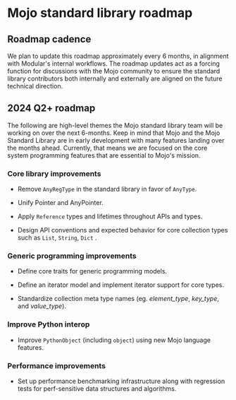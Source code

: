 # Mojo standard library roadmap

## Roadmap cadence

We plan to update this roadmap approximately every 6 months, in alignment with
Modular's internal workflows. The roadmap updates act as a forcing function for
discussions with the Mojo community to ensure the standard library contributors
both internally and externally are aligned on the future technical direction.

## 2024 Q2+ roadmap

The following are high-level themes the Mojo standard library team will be
working on over the next 6-months. Keep in mind that Mojo and the Mojo Standard
Library are in early development with many features landing over the months
ahead. Currently, that means we are focused on the core system programming
features that are essential to Mojo's mission.

### Core library improvements

- Remove `AnyRegType` in the standard library in favor of `AnyType`.

- Unify Pointer and AnyPointer.

- Apply `Reference` types and lifetimes throughout APIs and types.

- Design API conventions and expected behavior for core collection types such
  as `List`, `String`, `Dict` .

### Generic programming improvements

- Define core traits for generic programming models.

- Define an iterator model and implement iterator support for core types.

- Standardize collection meta type names (eg. *element_type*, *key_type*, and
  *value_type*).

### Improve Python interop

- Improve `PythonObject` (including `object`) using new Mojo language
  features.

### Performance improvements

- Set up performance benchmarking infrastructure along with regression tests for
  perf-sensitive data structures and algorithms.
